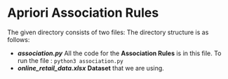 # Apriori Association Rules
The given directory consists of two files:
The directory structure is as follows:
- **_association.py_** All the code for the **Association Rules** is in this file. To run the file : `python3 association.py`
- **_online_retail_data.xlsx_** **Dataset** that we are using.
